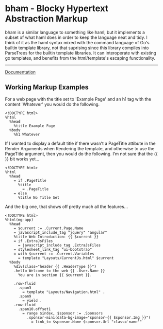 # bham - Blocky Hypertext Abstraction Markup

bham is a similar language to something like haml, but it implements
a subset of what haml does in order to keep the language neat and tidy.
I think of it as the haml syntax mixed with the command language of Go's
builtin template library, not that suprising since this library compiles 
into ParseTrees for the builtin template libraries. It can interoperate
with existing go templates, and benefits from the html/template's
escaping functionality.

----------------------

[Documentation](http://godoc.org/github.com/acsellers/unitemplate/bham")


## Working Markup Examples

For a web page with the title set to 'Example Page' and an h1 tag
with the content 'Whatever' you would do the following.

```
<!DOCTYPE html>
%html
  %head
    %title Example Page
  %body
    %h1 Whatever
```

If I wanted to display a default title if there wasn't a PageTitle 
attibute in the Render Arguments when Rendering the template, and
otherwise to use the PageTitle argument, then you would do the 
following. I'm not sure that the {{ }} bit works yet...

```
<!DOCTYPE html>
%html
  %head
    = if .PageTitle
      %title
        = .PageTitle
    = else
      %title No Title Set
```

And the big one, that shows off pretty much all the features...
```
<!DOCTYPE html>
%html(ng-app)
  %head
    = $current := .Current.Page.Name
    = javascript_include_tag "jquery" "angular"
    %title Web Introduction: {{ $current }}
    = if .ExtraJsFiles
      = javascript_include_tag .ExtraJsFiles
    = stylesheet_link_tag "ui-bootstrap"
    = with $current := .Current.Variables
      = template "Layouts/CurrentJs.html" $current
  %body
    %div(class="header {{ .HeaderType }}")
    .hello Welcome to the web {{ .User.Name }}
      You are in section {{ $current }}.

    .row-fluid
      .span3
        = template "Layouts/Navigation.html" .
      .span9
        = yield .
    .row-fluid
      .span10.offset1
        = range $index, $sponsor := .Sponsors
          .sponsor-mini(data-bg-image="sponsor-{{ $sponsor.Img }}")
            = link_to $sponsor.Name $sponsor.Url "class='name'"
```

